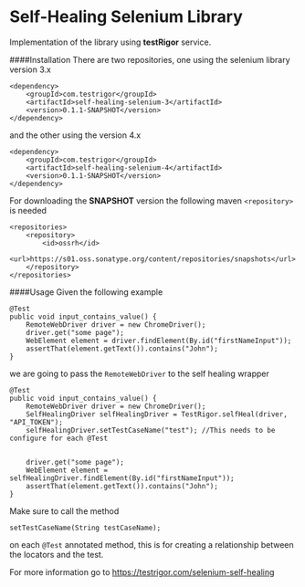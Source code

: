 # Self-Healing Selenium Library

Implementation of the library using **testRigor** service.

####Installation
There are two repositories, one using the selenium library version 3.x
```
<dependency>
	<groupId>com.testrigor</groupId>
	<artifactId>self-healing-selenium-3</artifactId>
	<version>0.1.1-SNAPSHOT</version>
</dependency>
```
and the other using the version 4.x
```
<dependency>
	<groupId>com.testrigor</groupId>
	<artifactId>self-healing-selenium-4</artifactId>
	<version>0.1.1-SNAPSHOT</version>
</dependency>
```

For downloading the **SNAPSHOT** version the following maven `<repository>` is needed
```
<repositories>
    <repository>
        <id>ossrh</id>
        <url>https://s01.oss.sonatype.org/content/repositories/snapshots</url>
    </repository>
</repositories>
```

####Usage
Given the following example
```
@Test
public void input_contains_value() {
    RemoteWebDriver driver = new ChromeDriver();
    driver.get("some page");
    WebElement element = driver.findElement(By.id("firstNameInput"));
    assertThat(element.getText()).contains("John");
}
```
we are going to pass the `RemoteWebDriver` to the self healing wrapper
```
@Test
public void input_contains_value() {
    RemoteWebDriver driver = new ChromeDriver();
    SelfHealingDriver selfHealingDriver = TestRigor.selfHeal(driver, "API_TOKEN");
    selfHealingDriver.setTestCaseName("test"); //This needs to be configure for each @Test
    
    
    driver.get("some page");
    WebElement element = selfHealingDriver.findElement(By.id("firstNameInput"));
    assertThat(element.getText()).contains("John");
}
```
Make sure to call the method
```
setTestCaseName(String testCaseName);
```
on each `@Test` annotated method, this is for creating a relationship between the locators and the test.


For more information go to https://testrigor.com/selenium-self-healing